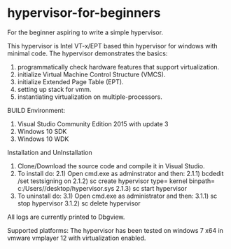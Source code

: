 # hypervisor-for-beginners
For the beginner aspiring to write a simple hypervisor.

This hypervisor is Intel VT-x/EPT based thin hypervisor for windows with minimal code.
The hypervisor demonstrates the basics:
1) programmatically check hardware features that support virtualization.
2) initialize Virtual Machine Control Structure (VMCS).
3) initialize Extended Page Table (EPT).
4) setting up stack for vmm.
5) instantiating virtualization on multiple-processors.



BUILD Environment: 
1) Visual Studio Community Edition 2015 with update 3 
2) Windows 10 SDK
3) Windows 10 WDK

Installation and UnInstallation
1) Clone/Download the source code and compile it in Visual Studio.
2) To install do:
   2.1) Open cmd.exe as adminstrator and then:
        2.1.1) bcdedit /set testsigning on
        2.1.2) sc create hypervisor type= kernel binpath= c:/Users/<user>/desktop/hypervisor.sys
        2.1.3) sc start hypervisor
3) To uninstall do:
  3.1) Open cmd.exe as administrator and then:
       3.1.1) sc stop hypervisor
       3.1.2) sc delete hypervisor
  
All logs are currently printed to Dbgview.


Supported platforms:
The hypervisor has been tested on windows 7 x64 in vmware vmplayer 12 with virtualization enabled.
